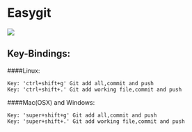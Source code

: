 Easygit
=======

<img src="http://i.imgur.com/fO4RbUM.jpg" />

## Key-Bindings:


####Linux:
```
Key: 'ctrl+shift+g' Git add all,commit and push
Key: 'ctrl+shift+.' Git add working file,commit and push
```

####Mac(OSX) and Windows:
```
Key: 'super+shift+g' Git add all,commit and push
Key: 'super+shift+.' Git add working file,commit and push
```
